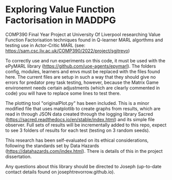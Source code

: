# Exploring Value Function Factorisation in MADDPG

COMP390 Final Year Project at University Of Liverpool researching Value Function Factorisation techniques found in Q-learner MARL algorthms and testing use in Actor-Critic MARL (see: https://sam.csc.liv.ac.uk/COMP390/2022/project/sgjtrevo)

To correctly use and run experiments on this code, it must be used with the ePyMARL library (https://github.com/uoe-agents/epymarl). The folders config, modules, learners and envs must be replaced with the files found here. The current files are setup in such a way that they should give no errors for predator prey task testing, however, because the Matrix Game environemnt needs certain adjustments (which are clearly commented in code) you will have to replace some lines to test there.

The plotting tool "originalPlot.py" has been included. This is a minor modified file that uses matplotlib to create graphs from results, which are read in through JSON data created through the logging library Sacred (https://sacred.readthedocs.io/en/stable/index.html) and its simple file observer. Full sets of results will be incrementally added to this repo, expect to see 3 folders of results for each test (testing on 3 random seeds).

This research has been self-evaluated on its ethical considerations, following the standards set by Data Hazards (https://datahazards.com/index.html). There is details of this in the project dissertation.

Any questions about this library should be directed to Joseph (up-to-date contact details found on josephtrevorrow.github.io).
